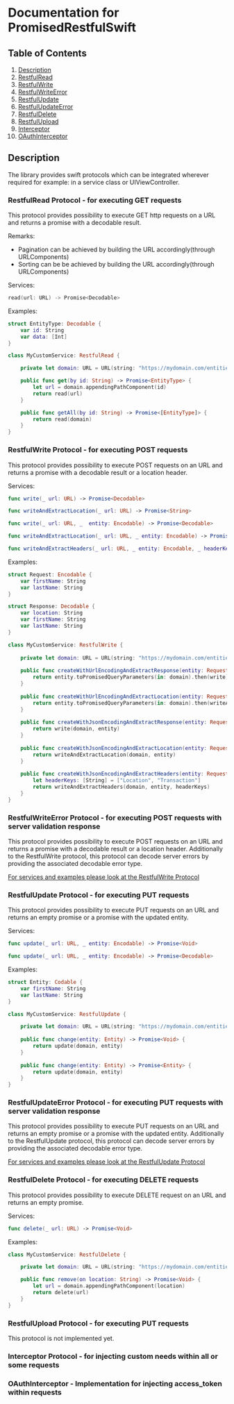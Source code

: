 # Documentation for PromisedRestfulSwift

## Table of Contents
1.  [Description](#description)
1.  [RestfulRead](#restfulread)
2.  [RestfulWrite](#restfulwrite)
3.  [RestfulWriteError](#restfulwriteerror)
4.  [RestfulUpdate](#restfulupdate)
5.  [RestfulUpdateError](#restfulupdateerror)
6.  [RestfulDelete](#restfuldelete)
7.  [RestfulUpload](#restfulupload)
8.  [Interceptor](#interceptor)
9.  [OAuthInterceptor](#oauthinterceptor)

## Description <a name="description"></a>
The library provides swift protocols which can be integrated wherever required for example: in a service class or UIViewController.

### RestfulRead Protocol - for executing GET requests <a name="restfulread"></a>
This protocol provides possibility to execute GET http requests on a URL and returns a promise with a decodable result.

Remarks:
-   Pagination can be achieved by building the URL accordingly(through URLComponents)
-   Sorting can be be achieved by building the URL accordingly(through URLComponents)

Services:

```swift
read(url: URL) -> Promise<Decodable>
```

Examples:

```swift
struct EntityType: Decodable {
    var id: String
    var data: [Int]
}

class MyCustomService: RestfulRead {

    private let domain: URL = URL(string: "https://mydomain.com/entities")!

    public func get(by id: String) -> Promise<EntityType> {
        let url = domain.appendingPathComponent(id)
        return read(url)
    }

    public func getAll(by id: String) -> Promise<[EntityType]> {
        return read(domain)
    }
}
```

### RestfulWrite Protocol - for executing POST requests <a name="restfulwrite"></a>
This protocol provides possibility to execute POST requests on an URL and returns a promise with a decodable result or a location header.

Services:

```swift
func write(_ url: URL) -> Promise<Decodable>

func writeAndExtractLocation(_ url: URL) -> Promise<String>

func write(_ url: URL, _  entity: Encodable) -> Promise<Decodable>

func writeAndExtractLocation(_ url: URL, _ entity: Encodable) -> Promise<String>

func writeAndExtractHeaders(_ url: URL, _ entity: Encodable, _ headerKeys: [String]) -> Promise<HTTPHeadersType>
```

Examples:

```swift
struct Request: Encodable {
    var firstName: String
    var lastName: String
}

struct Response: Decodable {
    var location: String
    var firstName: String
    var lastName: String
}

class MyCustomService: RestfulWrite {
    
    private let domain: URL = URL(string: "https://mydomain.com/entities")!
    
    public func createWithUrlEncodingAndExtractResponse(entity: Request) -> Promise<Response> {
        return entity.toPromisedQueryParameters(in: domain).then(write)
    }
    
    public func createWithUrlEncodingAndExtractLocation(entity: Request) -> Promise<String> {
        return entity.toPromisedQueryParameters(in: domain).then(writeAndExtractLocation)
    }
    
    public func createWithJsonEncodingAndExtractResponse(entity: Request) -> Promise<Response> {
        return write(domain, entity)
    }
    
    public func createWithJsonEncodingAndExtractLocation(entity: Request) -> Promise<String> {
        return writeAndExtractLocation(domain, entity)
    }
    
    public func createWithJsonEncodingAndExtractHeaders(entity: Request) -> Promise<HTTPHeadersType> {
        let headerKeys: [String] = ["Location", "Transaction"]
        return writeAndExtractHeaders(domain, entity, headerKeys)
    }
}
```

### RestfulWriteError Protocol - for executing POST requests with server validation response <a name="restfulwriteerror"></a>
This protocol provides possibility to execute POST requests on an URL and returns a promise with a decodable result or a location header.
Additionally to the RestfulWrite protocol, this protocol can decode server errors by providing the associated decodable error type.

[For services and examples please look at the RestfulWrite Protocol](#restfulwrite)

### RestfulUpdate Protocol - for executing PUT requests <a name="restfulupdate"></a>
This protocol provides possibility to execute PUT requests on an URL and returns an empty promise or a promise with the updated entity.

Services:

```swift
func update(_ url: URL, _ entity: Encodable) -> Promise<Void>

func update(_ url: URL, _ entity: Encodable) -> Promise<Decodable>
```

Examples:

```swift
struct Entity: Codable {
    var firstName: String
    var lastName: String
}

class MyCustomService: RestfulUpdate {

    private let domain: URL = URL(string: "https://mydomain.com/entities")!
    
    public func change(entity: Entity) -> Promise<Void> {
        return update(domain, entity)
    }
    
    public func change(entity: Entity) -> Promise<Entity> {
        return update(domain, entity)
    }
}
```

### RestfulUpdateError Protocol - for executing PUT requests with server validation response <a name="restfulupdateerror"></a>
This protocol provides possibility to execute PUT requests on an URL and returns an empty promise or a promise with the updated entity.
Additionally to the RestfulUpdate protocol, this protocol can decode server errors by providing the associated decodable error type.

[For services and examples please look at the RestfulUpdate Protocol](#restfulupdate)

### RestfulDelete Protocol - for executing DELETE requests <a name="restfuldelete"></a>
This protocol provides possibility to execute DELETE request on an URL and returns an empty promise.

Services:

```swift
func delete(_ url: URL) -> Promise<Void>
```

Examples:

```swift
class MyCustomService: RestfulDelete {

    private let domain: URL = URL(string: "https://mydomain.com/entities")!

    public func remove(on location: String) -> Promise<Void> {
        let url = domain.appendingPathComponent(location)
        return delete(url)
    }
}
```

### RestfulUpload Protocol - for executing PUT requests <a name="restfulupload"></a>
This protocol is not implemented yet.

### Interceptor Protocol - for injecting custom needs within all or some requests <a name="interceptor"></a>


### OAuthInterceptor - Implementation for injecting access_token within requests <a name="oauthinterceptor"></a>

